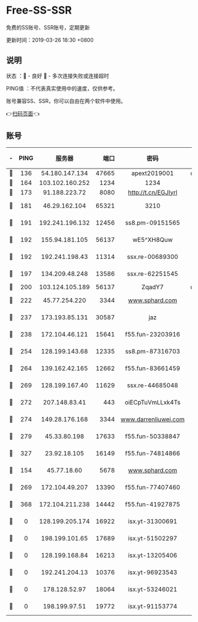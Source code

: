 # Free-SS-SSR

免费的SS账号、SSR账号，定期更新

更新时间：2019-03-26 18:30 +0800

## 说明

状态     ：🙂 - 良好 🙁 - 多次连接失败或连接超时

PING值   ：不代表真实使用中的速度，仅供参考。

账号兼容SS、SSR，你可以自由在两个软件中使用。

👉[扫码页面](https://liesauer.github.io/Free-SS-SSR/)👈

## 账号

|-|PING|服务器|端口|密码|加密方式|区域|
|:----:|:----:|:-----:|-----:|:----:|:----:|:----:|
|🙂|136|54.180.147.134|47665|apext2019001|chacha20|KR|
|🙂|164|103.102.160.252|1234|1234|rc4-md5|JP|
|🙂|173|91.188.223.72|8080|http://t.cn/EGJIyrl|rc4-md5|RU|
|🙂|181|46.29.162.104|65321|3210|aes-256-ctr|RU|
|🙂|191|192.241.196.132|12456|ss8.pm-09151565|aes-256-cfb|US|
|🙂|192|155.94.181.105|56137|wE5^XH8Quw|aes-256-cfb|US|
|🙂|192|192.241.198.43|11314|ssx.re-00689300|aes-256-cfb|US|
|🙂|197|134.209.48.248|13586|ssx.re-62251545|aes-256-cfb|US|
|🙂|200|103.124.105.189|56137|ZqadY7|chacha20|US|
|🙂|222|45.77.254.220|3344|www.sphard.com|aes-256-cfb|SG|
|🙂|237|173.193.85.131|30587|jaz|aes-256-cfb|US|
|🙂|238|172.104.46.121|15641|f55.fun-23203916|aes-256-cfb|SG|
|🙂|254|128.199.143.68|12335|ss8.pm-87316703|aes-256-cfb|SG|
|🙂|264|139.162.42.165|12662|f55.fun-83661459|aes-256-cfb|SG|
|🙂|269|128.199.167.40|11629|ssx.re-44685048|aes-256-cfb|SG|
|🙂|272|207.148.83.41|443|oiECpTuVmLLxk4Ts|aes-256-cfb|AU|
|🙂|274|149.28.176.168|3344|www.darrenliuwei.com|aes-256-cfb|AU|
|🙂|279|45.33.80.198|17633|f55.fun-50338847|aes-256-cfb|US|
|🙂|327|23.92.18.105|16149|f55.fun-74814866|aes-256-cfb|US|
|🙂|154|45.77.18.60|5678|www.sphard.com|aes-256-cfb|JP|
|🙂|269|172.104.49.207|13390|f55.fun-77407460|aes-256-cfb|SG|
|🙂|368|172.104.211.238|14442|f55.fun-41927875|aes-256-cfb|US|
|🙁|0|128.199.205.174|16922|isx.yt-31300691|aes-256-cfb|SG|
|🙁|0|198.199.101.65|17689|isx.yt-51502297|aes-256-cfb|US|
|🙁|0|128.199.168.84|16213|isx.yt-13205406|aes-256-cfb|SG|
|🙁|0|192.241.204.13|10376|isx.yt-96923543|aes-256-cfb|US|
|🙁|0|178.128.52.97|18064|isx.yt-53246021|aes-256-cfb|SG|
|🙁|0|198.199.97.51|19772|isx.yt-91153774|aes-256-cfb|US|
